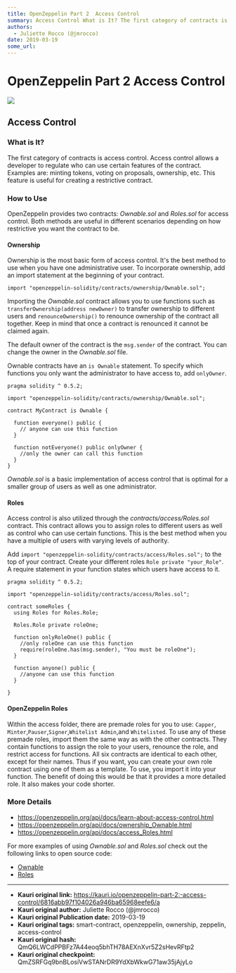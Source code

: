 ```yaml
---
title: OpenZeppelin Part 2  Access Control
summary: Access Control What is It? The first category of contracts is access control. Access control allows a developer to regulate who can use certain features of the contract. Examples are- minting tokens, voting on proposals, ownership, etc. This feature is useful for creating a restrictive contract. How to Use OpenZeppelin provides two contracts- Ownable.sol and Roles.sol for access control. Both methods are useful in different scenarios depending on how restrictive you want the contract to be. Owne
authors:
  - Juliette Rocco (@jmrocco)
date: 2019-03-19
some_url: 
---
```


# OpenZeppelin Part 2  Access Control

![](https://ipfs.infura.io/ipfs/QmXpNnBRArmx3E36X5niZXricpaMk4QHX9GnJaeP8VCbZG)


## Access Control

### What is It?

The first category of contracts is access control. Access control allows a developer to regulate who can use certain features of the contract. Examples are: minting tokens, voting on proposals, ownership, etc. This feature is useful for creating a restrictive contract.

### How to Use

OpenZeppelin provides two contracts: _Ownable.sol_ and _Roles.sol_ for access control. Both methods are useful in different scenarios depending on how restrictive you want the contract to be.

#### Ownership

Ownership is the most basic form of access control. It's the best method to use when you have one administrative user. To incorporate ownership, add an import statement at the beginning of your contract.

```solidity
import "openzeppelin-solidity/contracts/ownership/Ownable.sol";
```

Importing the _Ownable.sol_ contract allows you to use functions such as `transferOwnership(address newOwner)` to transfer ownership to different users and `renounceOwnership()` to renounce ownership of the contract all together. Keep in mind that once a contract is renounced it cannot be claimed again.

The default owner of the contract is the `msg.sender` of the contract. You can change the owner in the _Ownable.sol_ file.

Ownable contracts have an `is Ownable` statement. To specify which functions you only want the administrator to have access to, add `onlyOwner`.

```solidity
pragma solidity ^ 0.5.2;

import "openzeppelin-solidity/contracts/ownership/Ownable.sol";

contract MyContract is Ownable {

  function everyone() public {
    // anyone can use this function
  }

  function notEveryone() public onlyOwner {
    //only the owner can call this function
  }
}
```

_Ownable.sol_ is a basic implementation of access control that is optimal for a smaller group of users as well as one administrator.

#### Roles

Access control is also utilized through the _contracts/access/Roles.sol_ contract. This contract allows you to assign roles to different users as well as control who can use certain functions. This is the best method when you have a multiple of users with varying levels of authority.

Add `import "openzeppelin-solidity/contracts/access/Roles.sol";` to the top of your contract. Create your different roles `Role private "your_Role"`. A require statement in your function states which users have access to it.

```solidity
pragma solidity ^ 0.5.2;

import "openzeppelin-solidity/contracts/access/Roles.sol";

contract someRoles {
  using Roles for Roles.Role;

  Roles.Role private roleOne;

  function onlyRoleOne() public {
    //only roleOne can use this function
    require(roleOne.has(msg.sender), "You must be roleOne");
  }

  function anyone() public {
    //anyone can use this function
  }

}
```

#### OpenZeppelin Roles

Within the access folder, there are premade roles for you to use: `Capper`, `Minter`,`Pauser`,`Signer`,`Whitelist Admin`,and `Whitelisted`. To use any of these premade roles, import them the same way as with the other contracts. They contain functions to assign the role to your users, renounce the role, and restrict access for functions. All six contracts are identical to each other, except for their names. Thus if you want, you can create your own role contract using one of them as a template. To use, you import it into your function. The benefit of doing this would be that it provides a more detailed role. It also makes your code shorter.

### More Details

- <https://openzeppelin.org/api/docs/learn-about-access-control.html>
- <https://openzeppelin.org/api/docs/ownership_Ownable.html>
- <https://openzeppelin.org/api/docs/access_Roles.html>

For more examples of using _Ownable.sol_ and _Roles.sol_ check out the following links to open source code:

- [Ownable](https://github.com/search?utf8=%E2%9C%93&q=import+%22openzeppelin-solidity%2Fcontracts%2Fownership%2FOwnable.sol%22%3B&type=Code)
- [Roles](https://github.com/search?utf8=%E2%9C%93&q=import+%22openzeppelin-solidity%2Fcontracts%2Faccess%2FRoles.sol%22%3B&type=Code)


---

- **Kauri original link:** https://kauri.io/openzeppelin-part-2:-access-control/6816abb97f104026a946ba65968eefe6/a
- **Kauri original author:** Juliette Rocco (@jmrocco)
- **Kauri original Publication date:** 2019-03-19
- **Kauri original tags:** smart-contract, openzeppelin, ownership, zeppelin, access-control
- **Kauri original hash:** QmQ6LWCdPPBFz7A44eoq5bhTH78AEXnXvr5Z2sHevRFtp2
- **Kauri original checkpoint:** QmZSRFGq9bnBLosiVwSTANrDR9YdXbWkwG71aw35jAjyLo



